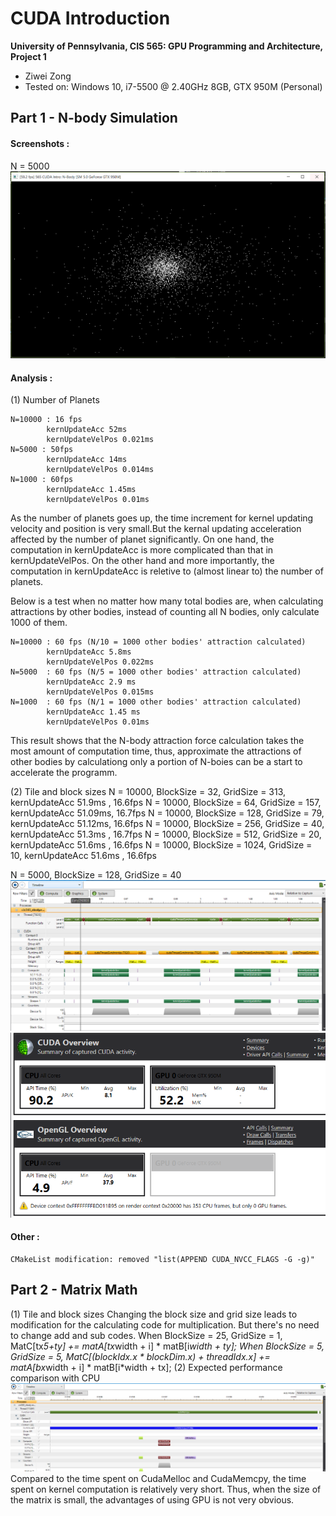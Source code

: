 CUDA Introduction
=================

**University of Pennsylvania, CIS 565: GPU Programming and Architecture, Project 1**

* Ziwei Zong
* Tested on: Windows 10, i7-5500 @ 2.40GHz 8GB, GTX 950M (Personal)

Part 1 - N-body Simulation
--------------------------

#### Screenshots : 
N = 5000
![](images/screenshot_N5000.PNG)

#### Analysis :
(1) Number of Planets

    N=10000 : 16 fps
			kernUpdateAcc 52ms
	        kernUpdateVelPos 0.021ms
    N=5000 : 50fps
			kernUpdateAcc 14ms
	        kernUpdateVelPos 0.014ms
    N=1000 : 60fps
			kernUpdateAcc 1.45ms
	        kernUpdateVelPos 0.01ms

As the number of planets goes up, the time increment for kernel updating velocity and position is very small.But the kernal updating acceleration affected by the number of planet significantly. 
On one hand, the computation in kernUpdateAcc is more complicated than that in kernUpdateVelPos. On the other hand and more importantly, the computation in kernUpdateAcc is reletive to (almost linear to) the number of planets.

Below is a test when no matter how many total bodies are, when calculating attractions by other bodies, instead of counting all N bodies, only calculate 1000 of them.
	
	N=10000 : 60 fps (N/10 = 1000 other bodies' attraction calculated)
			kernUpdateAcc 5.8ms
			kernUpdateVelPos 0.022ms
	N=5000  : 60 fps (N/5 = 1000 other bodies' attraction calculated)
			kernUpdateAcc 2.9 ms
			kernUpdateVelPos 0.015ms
	N=1000  : 60 fps (N/1 = 1000 other bodies' attraction calculated)
			kernUpdateAcc 1.45 ms
			kernUpdateVelPos 0.01ms

This result shows that the N-body attraction force calculation takes the most amount of computation time, thus, approximate the attractions of other bodies by calculationg only a portion of N-boies can be a start to accelerate the programm.

(2) Tile and block sizes
	N = 10000, BlockSize = 32,    GridSize = 313, kernUpdateAcc 51.9ms ,  16.6fps 
	N = 10000, BlockSize = 64,    GridSize = 157, kernUpdateAcc 51.09ms,  16.7fps
	N = 10000, BlockSize = 128,   GridSize = 79,  kernUpdateAcc 51.12ms,  16.6fps
	N = 10000, BlockSize = 256,   GridSize = 40,  kernUpdateAcc 51.3ms ,  16.7fps
	N = 10000, BlockSize = 512,   GridSize = 20,  kernUpdateAcc 51.6ms ,  16.6fps
	N = 10000, BlockSize = 1024,  GridSize = 10,  kernUpdateAcc 51.6ms ,  16.6fps

N = 5000, BlockSize = 128, GridSize = 40
![](images/analysis_timeline.PNG)
![](images/analysis_cpugpu.PNG)

#### Other :
	CMakeList modification: removed "list(APPEND CUDA_NVCC_FLAGS -G -g)"


 Part 2 - Matrix Math
--------------------------
(1) Tile and block sizes
Changing the block size and grid size leads to modification for the calculating code for multiplication. But there's no need to change add and sub codes.
	When BlockSize = 25, GridSize = 1, MatC[tx*5+ty] += matA[tx*width + i] * matB[i*width + ty];
	When BlockSize = 5,  GridSize = 5, MatC[(blockIdx.x * blockDim.x) + threadIdx.x] += matA[bx*width + i] * matB[i*width + tx];
(2) Expected performance comparison with CPU
![](images/Part2_analysis.PNG)
Compared to the time spent on CudaMelloc and CudaMemcpy, the time spent on kernel computation is relatively very short. Thus, when the size of the matrix is small, the advantages of using GPU is not very obvious.